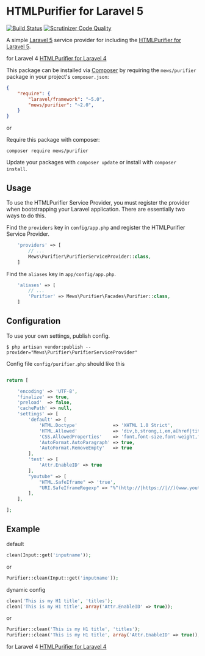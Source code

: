 # HTMLPurifier for Laravel 5

[![Build Status](https://scrutinizer-ci.com/g/mewebstudio/Purifier/badges/build.png?b=master)](https://scrutinizer-ci.com/g/mewebstudio/Purifier/build-status/master) [![Scrutinizer Code Quality](https://scrutinizer-ci.com/g/mewebstudio/Purifier/badges/quality-score.png?b=master)](https://scrutinizer-ci.com/g/mewebstudio/Purifier/?branch=master)

A simple [Laravel 5](http://www.laravel.com/) service provider for including the [HTMLPurifier for Laravel 5](https://github.com/mewebstudio/purifier).

for Laravel 4 [HTMLPurifier for Laravel 4](https://github.com/mewebstudio/Purifier/tree/master-l4)

This package can be installed via [Composer](http://getcomposer.org) by 
requiring the `mews/purifier` package in your project's `composer.json`:

```json
{
    "require": {
        "laravel/framework": "~5.0",
        "mews/purifier": "~2.0",
    }
}
```

or

Require this package with composer:
```
composer require mews/purifier
```

Update your packages with `composer update` or install with `composer install`.

## Usage

To use the HTMLPurifier Service Provider, you must register the provider when bootstrapping your Laravel application. There are
essentially two ways to do this.

Find the `providers` key in `config/app.php` and register the HTMLPurifier Service Provider.

```php
    'providers' => [
        // ...
        Mews\Purifier\PurifierServiceProvider::class,
    ]
```

Find the `aliases` key in `app/config/app.php`.

```php
    'aliases' => [
        // ...
        'Purifier' => Mews\Purifier\Facades\Purifier::class,
    ]
```

## Configuration

To use your own settings, publish config.

```$ php artisan vendor:publish --provider="Mews\Purifier\PurifierServiceProvider"```

Config file `config/purifier.php` should like this

```php

return [

    'encoding' => 'UTF-8',
    'finalize' => true,
    'preload'  => false,
    'cachePath' => null,
    'settings' => [
        'default' => [
            'HTML.Doctype'             => 'XHTML 1.0 Strict',
            'HTML.Allowed'             => 'div,b,strong,i,em,a[href|title],ul,ol,li,p[style],br,span[style],img[width|height|alt|src]',
            'CSS.AllowedProperties'    => 'font,font-size,font-weight,font-style,font-family,text-decoration,padding-left,color,background-color,text-align',
            'AutoFormat.AutoParagraph' => true,
            'AutoFormat.RemoveEmpty'   => true
        ],
        'test' => [
            'Attr.EnableID' => true
        ],
        "youtube" => [
            "HTML.SafeIframe" => 'true',
            "URI.SafeIframeRegexp" => "%^(http://|https://|//)(www.youtube.com/embed/|player.vimeo.com/video/)%",
        ],
    ],

];
```


## Example

default
```php
clean(Input::get('inputname'));
```
or

```php
Purifier::clean(Input::get('inputname'));
```

dynamic config
```php
clean('This is my H1 title', 'titles');
clean('This is my H1 title', array('Attr.EnableID' => true));
```
or

```php
Purifier::clean('This is my H1 title', 'titles');
Purifier::clean('This is my H1 title', array('Attr.EnableID' => true));
```

for Laravel 4 [HTMLPurifier for Laravel 4](https://github.com/mewebstudio/Purifier/tree/master-l4)
